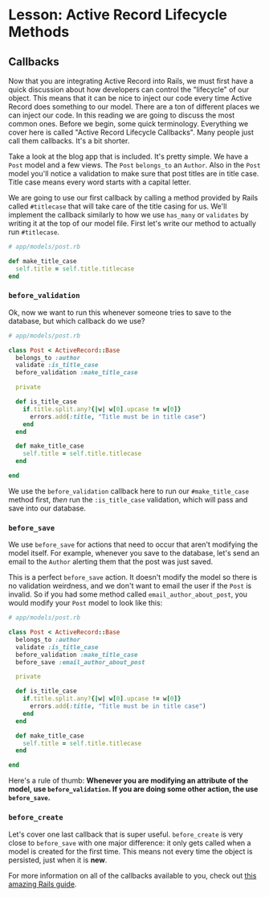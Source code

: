 # Lesson: Active Record Lifecycle Methods

## Callbacks

Now that you are integrating Active Record into Rails, we must first have a quick discussion about how developers can control the "lifecycle" of our object. This means that it can be nice to inject our code every time Active Record does something to our model. There are a ton of different places we can inject our code. In this reading we are going to discuss the most common ones. Before we begin, some quick terminology. Everything we cover here is called "Active Record Lifecycle Callbacks". Many people just call them callbacks. It's a bit shorter.

Take a look at the blog app that is included. It's pretty simple. We have a `Post` model and a few views. The `Post` `belongs_to` an `Author`. Also in the `Post` model you'll notice a validation to make sure that post titles are in title case. Title case means every word starts with a capital letter.

We are going to use our first callback by calling a method provided by Rails called `#titlecase` that will take care of the title casing for us. We'll implement the callback similarly to how we use `has_many` or `validates` by writing it at the top of our model file. First let's write our method to actually run `#titlecase`.

```ruby
# app/models/post.rb

def make_title_case
  self.title = self.title.titlecase
end
```

### `before_validation`

Ok, now we want to run this whenever someone tries to save to the database, but which callback do we use?

```ruby
# app/models/post.rb

class Post < ActiveRecord::Base
  belongs_to :author
  validate :is_title_case
  before_validation :make_title_case

  private

  def is_title_case
    if.title.split.any?{|w| w[0].upcase != w[0]}
      errors.add(:title, "Title must be in title case")
    end
  end

  def make_title_case
    self.title = self.title.titlecase
  end

end
```

We use the `before_validation` callback here to run our `#make_title_case` method first, _then_ run the `:is_title_case` validation, which will pass and save into our database.

### `before_save`

We use `before_save` for actions that need to occur that aren't modifying the model itself. For example, whenever you save to the database, let's send an email to the `Author` alerting them that the post was just saved.

This is a perfect `before_save` action. It doesn't modify the model so there is no validation weirdness, and we don't want to email the user if the `Post` is invalid. So if you had some method called `email_author_about_post`, you would modify your `Post` model to look like this:

```ruby
# app/models/post.rb

class Post < ActiveRecord::Base
  belongs_to :author
  validate :is_title_case
  before_validation :make_title_case
  before_save :email_author_about_post

  private

  def is_title_case
    if.title.split.any?{|w| w[0].upcase != w[0]}
      errors.add(:title, "Title must be in title case")
    end
  end

  def make_title_case
    self.title = self.title.titlecase
  end

end
```

Here's a rule of thumb: **Whenever you are modifying an attribute of the model, use `before_validation`. If you are doing some other action, the use `before_save`.**

### `before_create`

Let's cover one last callback that is super useful. `before_create` is very close to `before_save` with one major difference: it only gets called when a model is created for the first time. This means not every time the object is persisted, just when it is **new**.

For more information on all of the callbacks available to you, check out [this amazing Rails guide](https://guides.rubyonrails.org/active_record_callbacks.html).